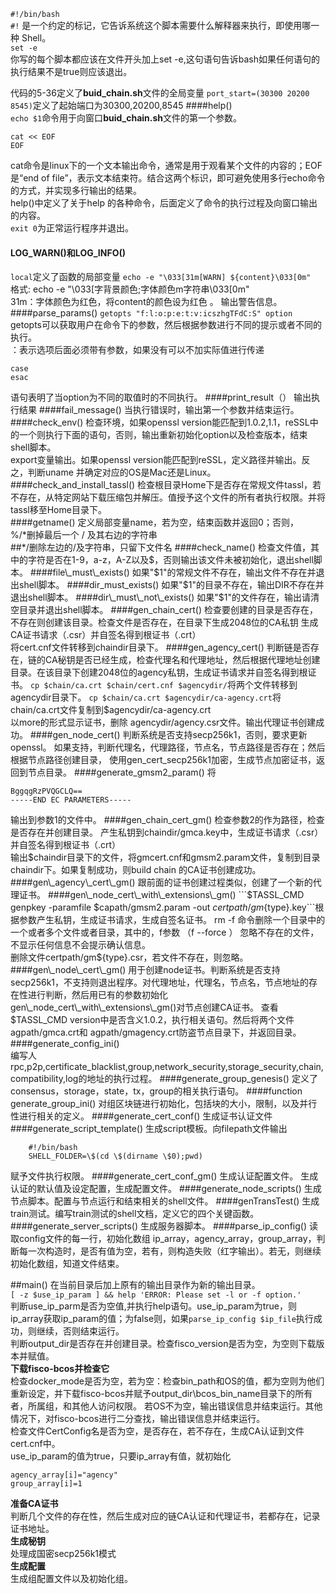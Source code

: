 ```#!/bin/bash```   
`#!` 是一个约定的标记，它告诉系统这个脚本需要什么解释器来执行，即使用哪一种 Shell。   
```set -e```   
你写的每个脚本都应该在文件开头加上set -e,这句语句告诉bash如果任何语句的执行结果不是true则应该退出。   

代码的5-36定义了**buid_chain.sh**文件的全局变量
`port_start=(30300 20200 8545)`定义了起始端口为30300,20200,8545
####help()  
```echo $1```命令用于向窗口**buid_chain.sh**文件的第一个参数。  
```
cat << EOF
EOF  
```   
cat命令是linux下的一个文本输出命令，通常是用于观看某个文件的内容的；EOF是“end of file”，表示文本结束符。结合这两个标识，即可避免使用多行echo命令的方式，并实现多行输出的结果。    
help()中定义了关于help 的各种命令，后面定义了命令的执行过程及向窗口输出的内容。     
`exit 0`为正常运行程序并退出。
#### LOG_WARN()和LOG_INFO()
`local`定义了函数的局部变量
`echo -e "\033[31m[WARN] ${content}\033[0m"`   
格式: echo -e "\033[字背景颜色;字体颜色m字符串\033[0m"   
31m：字体颜色为红色，将content的颜色设为红色 。
输出警告信息。
####parse_params()
`getopts "f:l:o:p:e:t:v:icszhgTFdC:S" option`   
getopts可以获取用户在命令下的参数，然后根据参数进行不同的提示或者不同的执行。    
：表示选项后面必须带有参数，如果没有可以不加实际值进行传递
```
case
esac
```   
语句表明了当option为不同的取值时的不同执行。
####print_result（）
输出执行结果
####fail_message()
当执行错误时，输出第一个参数并结束运行。   
####check_env()
检查环境，如果openssl version能匹配到1.0.2,1.1，reSSL中的一个则执行下面的语句，否则，输出重新初始化option以及检查版本，结束shell脚本。  
export变量输出。如果openssl version能匹配到reSSL，定义路径并输出。反之，判断uname 并确定对应的OS是Mac还是Linux。  
####check\_and\_install_tassl()
检查根目录Home下是否存在常规文件tassl，若不存在，从特定网站下载压缩包并解压。值授予这个文件的所有者执行权限。并将tassl移至Home目录下。   
####getname()
定义局部变量name，若为空，结束函数并返回0；否则，   
%/*删掉最后一个  /  及其右边的字符串  
\#\#\*/删除左边的/及字符串，只留下文件名
####check\_name()
检查文件值，其中的字符是否在1-9，a-z，A-Z以及$，否则输出该文件未被初始化，退出shell脚本。
####file\_must\_exists()
如果"$1"的常规文件不存在，输出文件不存在并退出shell脚本。
####dir\_must\_exists()
如果"$1"的目录不存在，输出DIR不存在并退出shell脚本。
####dir\_must\_not\_exists()
如果"$1"的文件存在，输出请清空目录并退出shell脚本。
####gen\_chain\_cert()
检查要创建的目录是否存在，不存在则创建该目录。检查文件是否存在，在目录下生成2048位的CA私钥
生成CA证书请求（.csr）并自签名得到根证书（.crt）   
将cert.cnf文件转移到chaindir目录下。
####gen\_agency\_cert()
判断链是否存在，链的CA秘钥是否已经生成，检查代理名和代理地址，然后根据代理地址创建目录。在该目录下创建2048位的agency私钥，生成证书请求并自签名得到根证书。
```cp $chain/ca.crt $chain/cert.cnf $agencydir/```将两个文件转移到agencydir目录下。
```cp $chain/ca.crt $agencydir/ca-agency.crt```将chain/ca.crt文件复制到$agencydir/ca-agency.crt   
以more的形式显示证书，删除 agencydir/agency.csr文件。输出代理证书创建成功。
####gen\_node\_cert()
判断系统是否支持secp256k1，否则，要求更新openssl。
如果支持，判断代理名，代理路径，节点名，节点路径是否存在；然后根据节点路径创建目录，
使用gen\_cert\_secp256k1加密，生成节点加密证书，返回到节点目录。
####generate\_gmsm2\_param()
将
```-----BEGIN EC PARAMETERS-----
BggqgRzPVQGCLQ==
-----END EC PARAMETERS-----
```
输出到参数1的文件中。
####gen\_chain\_cert\_gm()
检查参数2的作为路径，检查是否存在并创建目录。
产生私钥到chaindir/gmca.key中，生成证书请求（.csr）并自签名得到根证书（.crt）   
输出$chaindir目录下的文件，将gmcert.cnf和gmsm2.param文件，复制到目录chaindir下。如果复制成功，则build chain 的CA证书创建成功。
####gen\_agency\_cert\_gm()
跟前面的证书创建过程类似，创建了一个新的代理证书。
####gen\_node_cert\_with\_extensions\_gm()
```$TASSL_CMD genpkey -paramfile $capath/gmsm2.param -out $certpath/gm${type}.key```根据参数产生私钥，生成证书请求，生成自签名证书。
rm -f 命令删除一个目录中的一个或者多个文件或者目录，其中的，f参数 （f --force ） 忽略不存在的文件，不显示任何信息不会提示确认信息。  
删除文件certpath/gm${type}.csr，若文件不存在，则忽略。
####gen\_node\_cert\_gm()
用于创建node证书。判断系统是否支持secp256k1，不支持则退出程序。对代理地址，代理名，节点名，节点地址的存在性进行判断，然后用已有的参数初始化gen\_node_cert\_with\_extensions\_gm()对节点创建CA证书。  
查看$TASSL\_CMD version中是否含义1.0.2，执行相关语句。然后将两个文件agpath/gmca.crt和 agpath/gmagency.crt防盗节点目录下，并返回目录。  
####generate\_config\_ini()  
编写人rpc,p2p,certificate_blacklist,group,network_security,storage_security,chain,compatibility,log的地址的执行过程。
####generate\_group\_genesis()
定义了consensus，storage，state，tx，group的相关执行语句。
####function generate\_group\_ini()
对组区块链进行初始化，包括块的大小，限制，以及并行性进行相关的定义。
####generate\_cert\_conf()
生成证书认证文件
####generate\_script\_template()
生成script模板。向filepath文件输出  
```
    #!/bin/bash 
    SHELL_FOLDER=\$(cd \$(dirname \$0);pwd)
```
赋予文件执行权限。
####generate\_cert\_conf\_gm()
生成认证配置文件。
生成认证的默认值及设定配置，生成配置文件。
####generate\_node\_scripts()
生成节点脚本。配置与节点运行和结束相关的shell文件。
####genTransTest()
生成train测试。编写train测试的shell文档，定义它的四个关键函数。
####generate\_server\_scripts()
生成服务器脚本。
####parse\_ip\_config()
读取config文件的每一行，初始化数组 ip_array，agency_array，group_array，判断每一次构造时，是否有值为空，若有，则构造失败（红字输出）。若无，则继续初始化数组，知道文件结束。

##main()
在当前目录后加上原有的输出目录作为新的输出目录。  
```[ -z $use_ip_param ] && help 'ERROR: Please set -l or -f option.'```   
判断use\_ip\_parm是否为空值,并执行help语句。use\_ip\_param为true，则ip\_array获取ip\_param的值；为false则，如果```parse_ip_config $ip_file```执行成功，则继续，否则结束运行。  
判断output\_dir是否存在并创建目录。检查fisco\_version是否为空，为空则下载版本并赋值。  
**下载fisco-bcos并检查它**  
检查docker\_mode是否为空，若为空：检查bin\_path和OS的值，都为空则为他们重新设定，并下载fisco-bcos并赋予output\_dir\bcos\_bin\_name目录下的所有者，所属组，和其他人访问权限。
若OS不为空，输出错误信息并结束运行。其他情况下，对fisco-bcos进行二分查找，输出错误信息并结束运行。  
检查文件CertConfig名是否为空，是否存在，若不存在，生成CA认证到文件cert.cnf中。  
use\_ip\_param的值为true，只要ip_array有值，就初始化
```
agency_array[i]="agency"
group_array[i]=1
```   
**准备CA证书**   
判断几个文件的存在性，然后生成对应的链CA认证和代理证书，若都存在，记录证书地址。  
**生成秘钥**  
处理成国密secp256k1模式  
**生成配置**  
生成组配置文件以及初始化组。